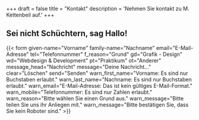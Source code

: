 +++
draft = false
title = "Kontakt"
description = 'Nehmen Sie kontakt zu M. Kettenbeil auf.'
+++

## Sei nicht Schüchtern, sag Hallo!

{{< form given-name="Vorname" family-name="Nachname" email="E-Mail-Adresse" tel="Telefonnummer" f_reason="Grund" gd="Grafik - Design" wd="Webdesign & Development" pt="Praktikum" ot="Anderer" message_head="Nachricht" message="Deine Nachricht..." clear="Löschen" send="Senden" warn_first_name="Vorname: Es sind nur Buchstaben erlaubt." warn_last_name="Nachname: Es sind nur Buchstaben erlaubt." warn_email="E-Mail-Adresse: Das ist kein gültiges E-Mail-Format." warn_mobile="Telefonnummer: Es sind nur Zahlen erlaubt." warn_reason="Bitte wählen Sie einen Grund aus." warn_message="Bitte teilen Sie uns ihr Anliegen mit." warn_message="Bitte bestätigen Sie, dass Sie kein Roboter sind." >}}